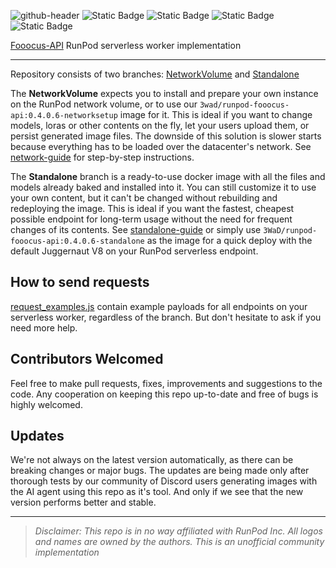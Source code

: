 ![github-header](https://github.com/qodeindustries/Quinn-AI/assets/66263283/bf8149b2-cdc3-4a59-96fb-1d272221ef70)
![Static Badge](https://img.shields.io/badge/API_version-0.4.0.6-blue) ![Static Badge](https://img.shields.io/badge/Fooocus_version-2.3.1-blue) ![Static Badge](https://img.shields.io/badge/API_coverage-100%25-vividgreen) ![Static Badge](https://img.shields.io/badge/API_tests-passed-vividgreen)

[Fooocus-API](https://github.com/mrhan1993/Fooocus-API) RunPod serverless worker implementation
___
Repository consists of two branches:
[NetworkVolume](https://github.com/davefojtik/RunPod-Fooocus-API/tree/NetworkVolume) and [Standalone](https://github.com/davefojtik/RunPod-Fooocus-API/tree/Standalone)

The **NetworkVolume** expects you to install and prepare your own instance on the RunPod network volume, or to use our `3wad/runpod-fooocus-api:0.4.0.6-networksetup` image for it. This is ideal if you want to change models, loras or other contents on the fly, let your users upload them, or persist generated image files. The downside of this solution is slower starts because everything has to be loaded over the datacenter's network. See [network-guide](https://github.com/davefojtik/RunPod-Fooocus-API/blob/NetworkVolume/docs/network-guide.md) for step-by-step instructions.

The **Standalone** branch is a ready-to-use docker image with all the files and models already baked and installed into it. You can still customize it to use your own content, but it can't be changed without rebuilding and redeploying the image. This is ideal if you want the fastest, cheapest possible endpoint for long-term usage without the need for frequent changes of its contents. See [standalone-guide](https://github.com/davefojtik/RunPod-Fooocus-API/blob/Standalone/docs/standalone-guide.md) or simply use `3WaD/runpod-fooocus-api:0.4.0.6-standalone` as the image for a quick deploy with the default Juggernaut V8 on your RunPod serverless endpoint.

## How to send requests
[request_examples.js](https://github.com/davefojtik/RunPod-Fooocus-API/blob/NetworkVolume/docs/request_examples.js) contain example payloads for all endpoints on your serverless worker, regardless of the branch. But don't hesitate to ask if you need more help.

## Contributors Welcomed
Feel free to make pull requests, fixes, improvements and suggestions to the code. Any cooperation on keeping this repo up-to-date and free of bugs is highly welcomed.

## Updates
We're not always on the latest version automatically, as there can be breaking changes or major bugs. The updates are being made only after thorough tests by our community of Discord users generating images with the AI agent using this repo as it's tool. And only if we see that the new version performs better and stable.
___
> *Disclaimer: This repo is in no way affiliated with RunPod Inc. All logos and names are owned by the authors. This is an unofficial community implementation*